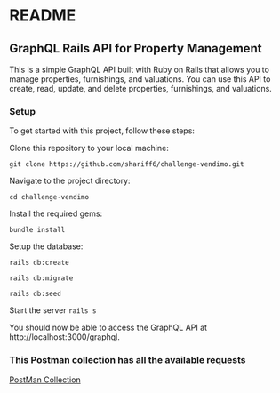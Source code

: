 # README

## GraphQL Rails API for Property Management

This is a simple GraphQL API built with Ruby on Rails that allows you to manage properties, furnishings, and valuations. You can use this API to create, read, update, and delete properties, furnishings, and valuations.

### Setup
To get started with this project, follow these steps:

Clone this repository to your local machine:

`git clone https://github.com/shariff6/challenge-vendimo.git`

Navigate to the project directory:

`cd challenge-vendimo`

Install the required gems:

`bundle install`

Setup the database:

`rails db:create`

`rails db:migrate`

`rails db:seed`


Start the server
`rails s`

You should now be able to access the GraphQL API at http://localhost:3000/graphql.


### This Postman collection has all the available requests

[PostMan Collection](https://www.postman.com/winter-zodiac-413899/workspace/my-work/collection/17140999-7a95c714-268e-4216-b13d-44b23d38703d?ctx=documentation)

